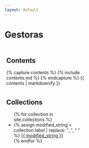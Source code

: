 ```yaml
---
layout: default
---
```


<style>
  .column {
    float: left;
    width: 50%;
    padding: 5px;
  }

  .row::after {
    content: "";
    clear: both;
    display: table;
  }
</style>

<h1>Gestoras</h1>

<div class="row">
  <div class="column">
    <h2>Contents</h2>
    {% capture contents %}
      {% include contents.md %}
    {% endcapture %}
    {{ contents | markdownify }}
  </div>
</div>
  <div class="column">
    <h2>Collections</h2>
    <ul>
      {% for collection in site.collections %}
        <li>
          {% assign modified_string = collection.label | replace: "_", " " %}
          <a href="{{ site.baseurl }}/{{ collection.label }}/">{{ modified_string }}</a>
        </li>
      {% endfor %}
    </ul>
  </div>


